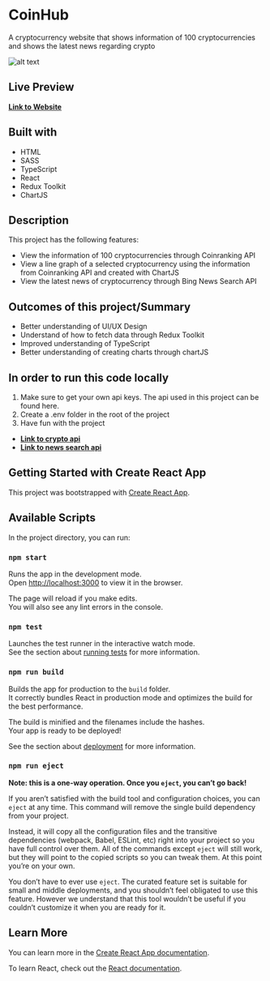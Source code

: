 # CoinHub

A cryptocurrency website that shows information of 100 cryptocurrencies and shows the latest news regarding crypto

![alt text](https://user-images.githubusercontent.com/86901273/161145194-e2069569-7328-4d2d-8c72-394013412bdd.png)

## Live Preview

[**Link to Website**](https://amazingcryptonewswebsite.netlify.app/)

## Built with

- HTML
- SASS
- TypeScript
- React
- Redux Toolkit
- ChartJS

## Description

This project has the following features:

- View the information of 100 cryptocurrencies through Coinranking API
- View a line graph of a selected cryptocurrency using the information from Coinranking API and created with ChartJS
- View the latest news of cryptocurrency through Bing News Search API

## Outcomes of this project/Summary

- Better understanding of UI/UX Design
- Understand of how to fetch data through Redux Toolkit
- Improved understanding of TypeScript
- Better understanding of creating charts through chartJS

## In order to run this code locally

1. Make sure to get your own api keys. The api used in this project can be found here.
2. Create a .env folder in the root of the project
3. Have fun with the project

- [**Link to crypto api**](https://rapidapi.com/Coinranking/api/coinranking1/)
- [**Link to news search api**](https://rapidapi.com/microsoft-azure-org-microsoft-cognitive-services/api/bing-news-search1?utm_source=youtube.com%2FJavaScriptMastery&utm_medium=DevRel&utm_campaign=DevRel)

## Getting Started with Create React App

This project was bootstrapped with [Create React App](https://github.com/facebook/create-react-app).

## Available Scripts

In the project directory, you can run:

### `npm start`

Runs the app in the development mode.\
Open [http://localhost:3000](http://localhost:3000) to view it in the browser.

The page will reload if you make edits.\
You will also see any lint errors in the console.

### `npm test`

Launches the test runner in the interactive watch mode.\
See the section about [running tests](https://facebook.github.io/create-react-app/docs/running-tests) for more information.

### `npm run build`

Builds the app for production to the `build` folder.\
It correctly bundles React in production mode and optimizes the build for the best performance.

The build is minified and the filenames include the hashes.\
Your app is ready to be deployed!

See the section about [deployment](https://facebook.github.io/create-react-app/docs/deployment) for more information.

### `npm run eject`

**Note: this is a one-way operation. Once you `eject`, you can’t go back!**

If you aren’t satisfied with the build tool and configuration choices, you can `eject` at any time. This command will remove the single build dependency from your project.

Instead, it will copy all the configuration files and the transitive dependencies (webpack, Babel, ESLint, etc) right into your project so you have full control over them. All of the commands except `eject` will still work, but they will point to the copied scripts so you can tweak them. At this point you’re on your own.

You don’t have to ever use `eject`. The curated feature set is suitable for small and middle deployments, and you shouldn’t feel obligated to use this feature. However we understand that this tool wouldn’t be useful if you couldn’t customize it when you are ready for it.

## Learn More

You can learn more in the [Create React App documentation](https://facebook.github.io/create-react-app/docs/getting-started).

To learn React, check out the [React documentation](https://reactjs.org/).
